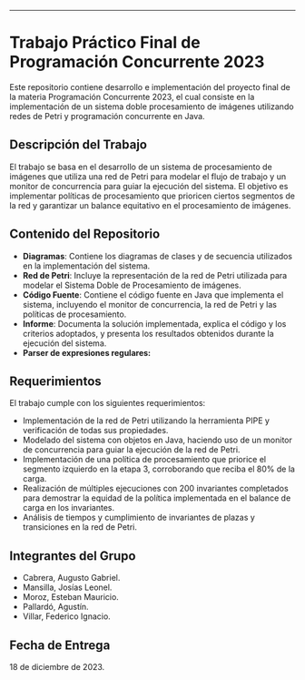 ---

# Trabajo Práctico Final de Programación Concurrente 2023

Este repositorio contiene desarrollo e implementación del proyecto final de la materia Programación Concurrente 2023, el cual consiste en la implementación de un sistema doble procesamiento de imágenes utilizando redes de Petri y programación concurrente en Java.

## Descripción del Trabajo

El trabajo se basa en el desarrollo de un sistema de procesamiento de imágenes que utiliza una red de Petri para modelar el flujo de trabajo y un monitor de concurrencia para guiar la ejecución del sistema. El objetivo es implementar políticas de procesamiento que prioricen ciertos segmentos de la red y garantizar un balance equitativo en el procesamiento de imágenes.

## Contenido del Repositorio

- **Diagramas**: Contiene los diagramas de clases y de secuencia utilizados en la implementación del sistema.
- **Red de Petri**: Incluye la representación de la red de Petri utilizada para modelar el Sistema Doble de Procesamiento de imágenes.
- **Código Fuente**: Contiene el código fuente en Java que implementa el sistema, incluyendo el monitor de concurrencia, la red de Petri y las políticas de procesamiento.
- **Informe**: Documenta la solución implementada, explica el código y los criterios adoptados, y presenta los resultados obtenidos durante la ejecución del sistema.
- **Parser de expresiones regulares:**

## Requerimientos

El trabajo cumple con los siguientes requerimientos:

- Implementación de la red de Petri utilizando la herramienta PIPE y verificación de todas sus propiedades.
- Modelado del sistema con objetos en Java, haciendo uso de un monitor de concurrencia para guiar la ejecución de la red de Petri.
- Implementación de una política de procesamiento que priorice el segmento izquierdo en la etapa 3, corroborando que reciba el 80% de la carga.
- Realización de múltiples ejecuciones con 200 invariantes completados para demostrar la equidad de la política implementada en el balance de carga en los invariantes.
- Análisis de tiempos y cumplimiento de invariantes de plazas y transiciones en la red de Petri.

## Integrantes del Grupo

- Cabrera, Augusto Gabriel.
- Mansilla, Josías Leonel.
- Moroz, Esteban Mauricio.
- Pallardó, Agustín.
- Villar, Federico Ignacio.

## Fecha de Entrega

18 de diciembre de 2023.
